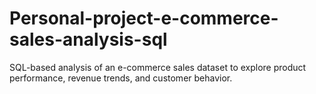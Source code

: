 # Personal-project-e-commerce-sales-analysis-sql
SQL-based analysis of an e-commerce sales dataset to explore product performance, revenue trends, and customer behavior.
